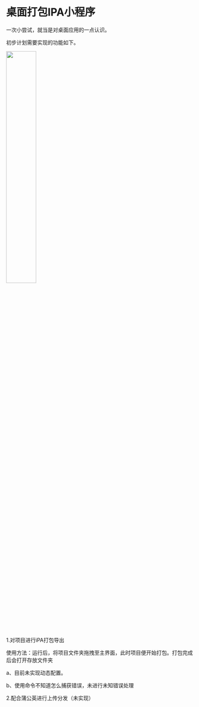# 桌面打包IPA小程序

一次小尝试，就当是对桌面应用的一点认识。

初步计划需要实现的功能如下。

<img src="https://github.com/icofans/XAssistant/blob/master/info.gif" width="40%" height="auto">

1.对项目进行iPA打包导出

使用方法：运行后，将项目文件夹拖拽至主界面，此时项目便开始打包。打包完成后会打开存放文件夹

a、目前未实现动态配置。

b、使用命令不知道怎么捕获错误，未进行未知错误处理


2.配合蒲公英进行上传分发（未实现）
